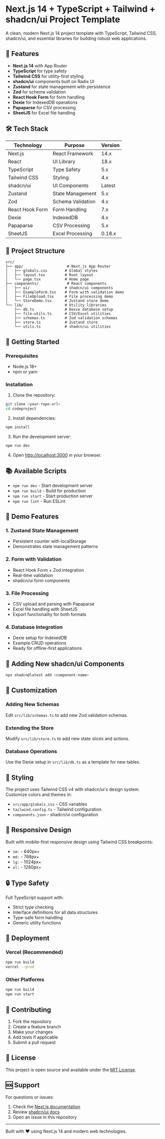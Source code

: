 # Next.js 14 + TypeScript + Tailwind + shadcn/ui Project Template

A clean, modern Next.js 14 project template with TypeScript, Tailwind CSS, shadcn/ui, and essential libraries for building robust web applications.

## 🚀 Features

- **Next.js 14** with App Router
- **TypeScript** for type safety
- **Tailwind CSS** for utility-first styling
- **shadcn/ui** components built on Radix UI
- **Zustand** for state management with persistence
- **Zod** for schema validation
- **React Hook Form** for form handling
- **Dexie** for IndexedDB operations
- **Papaparse** for CSV processing
- **SheetJS** for Excel file handling

## 🛠️ Tech Stack

| Technology | Purpose | Version |
|------------|---------|---------|
| Next.js | React Framework | 14.x |
| React | UI Library | 18.x |
| TypeScript | Type Safety | 5.x |
| Tailwind CSS | Styling | 4.x |
| shadcn/ui | UI Components | Latest |
| Zustand | State Management | 5.x |
| Zod | Schema Validation | 4.x |
| React Hook Form | Form Handling | 7.x |
| Dexie | IndexedDB | 4.x |
| Papaparse | CSV Processing | 5.x |
| SheetJS | Excel Processing | 0.18.x |

## 📁 Project Structure

```
src/
├── app/                    # Next.js App Router
│   ├── globals.css        # Global styles
│   ├── layout.tsx         # Root layout
│   └── page.tsx           # Home page
├── components/             # React components
│   ├── ui/                # shadcn/ui components
│   ├── ExampleForm.tsx    # Form with validation demo
│   ├── FileUpload.tsx     # File processing demo
│   └── StoreDemo.tsx      # Zustand store demo
└── lib/                   # Utility libraries
    ├── db.ts              # Dexie database setup
    ├── file-utils.ts      # CSV/Excel utilities
    ├── schemas.ts         # Zod validation schemas
    ├── store.ts           # Zustand store
    └── utils.ts           # shadcn/ui utilities
```

## 🚀 Getting Started

### Prerequisites

- Node.js 18+ 
- npm or yarn

### Installation

1. Clone the repository:
```bash
git clone <your-repo-url>
cd codeproject
```

2. Install dependencies:
```bash
npm install
```

3. Run the development server:
```bash
npm run dev
```

4. Open [http://localhost:3000](http://localhost:3000) in your browser.

## 📚 Available Scripts

- `npm run dev` - Start development server
- `npm run build` - Build for production
- `npm run start` - Start production server
- `npm run lint` - Run ESLint

## 🎯 Demo Features

### 1. Zustand State Management
- Persistent counter with localStorage
- Demonstrates state management patterns

### 2. Form with Validation
- React Hook Form + Zod integration
- Real-time validation
- shadcn/ui form components

### 3. File Processing
- CSV upload and parsing with Papaparse
- Excel file handling with SheetJS
- Export functionality for both formats

### 4. Database Integration
- Dexie setup for IndexedDB
- Example CRUD operations
- Ready for offline-first applications

## 🔧 Adding New shadcn/ui Components

```bash
npx shadcn@latest add <component-name>
```

## 📝 Customization

### Adding New Schemas
Edit `src/lib/schemas.ts` to add new Zod validation schemas.

### Extending the Store
Modify `src/lib/store.ts` to add new state slices and actions.

### Database Operations
Use the Dexie setup in `src/lib/db.ts` as a template for new tables.

## 🎨 Styling

The project uses Tailwind CSS v4 with shadcn/ui's design system. Customize colors and themes in:

- `src/app/globals.css` - CSS variables
- `tailwind.config.ts` - Tailwind configuration
- `components.json` - shadcn/ui configuration

## 📱 Responsive Design

Built with mobile-first responsive design using Tailwind CSS breakpoints:

- `sm:` - 640px+
- `md:` - 768px+
- `lg:` - 1024px+
- `xl:` - 1280px+

## 🔒 Type Safety

Full TypeScript support with:
- Strict type checking
- Interface definitions for all data structures
- Type-safe form handling
- Generic utility functions

## 🚀 Deployment

### Vercel (Recommended)
```bash
npm run build
vercel --prod
```

### Other Platforms
```bash
npm run build
npm run start
```

## 🤝 Contributing

1. Fork the repository
2. Create a feature branch
3. Make your changes
4. Add tests if applicable
5. Submit a pull request

## 📄 License

This project is open source and available under the [MIT License](LICENSE).

## 🆘 Support

For questions or issues:
1. Check the [Next.js documentation](https://nextjs.org/docs)
2. Review [shadcn/ui docs](https://ui.shadcn.com/)
3. Open an issue in this repository

---

Built with ❤️ using Next.js 14 and modern web technologies.
